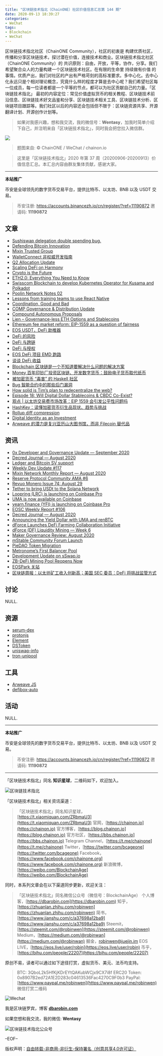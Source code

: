 ```yaml
---
title: "区块链技术指北（ChainONE）社区价值信息汇总第 144 期"
date: 2020-09-13 18:39:27
categories:
- WeChat
tags:
- Blockchain
- WeChat
---
```

区块链技术指北社区（ChainONE Community），社区的初衷是 构建优质社区，传播和分享区块链技术，探讨潜在价值，连接技术和商业。区块链技术指北社区（ChainONE Community）的 共识原则：自由，开放，平等，协作，分享。我们希望聚合众人的力量构建一个区块链技术社区。在有限的生命里 持续做有价值 的事情。优质产出，我们对社区的产出有严格苛刻的高标准要求。多中心化。去中心化永远只是个相对理论概念，究竟什么样的程度才算是去中心呢？我们希望社区每一位成员，每一位读者都是一个平等的节点，都可以为社区贡献自己的力量。「区块链技术指北」 最初的内容定位：常见价值虚拟货币的相关教程、区块链技术前沿信息、区块链技术好文品鉴和分享、区块链技术相关工具、区块链技术分析、区块链项目跟踪等。我们社区以后的内容还会包括但不限于：区块链资源共享、开源翻译计划、开源创作计划等。
<!-- more -->

> 如果对我感兴趣，想和我交流，我的微信号：**Wentasy**，加我时简单介绍下自己，并注明来自「区块链技术指北」，同时我会把您拉入微信群。

![](https://cdn.dbarobin.com/EFxCQjC.png)

> 题图来自: © ChainONE / WeChat / chainon.io

> 这里是「区块链技术指北」2020 年第 37 周（20200906-20200913）价值信息汇总。本汇总内容由群友集体贡献，感谢大家。

***

**本站推广**

币安是全球领先的数字货币交易平台，提供比特币、以太坊、BNB 以及 USDT 交易。

> 币安注册: https://accounts.binancezh.io/cn/register/?ref=11190872
> 邀请码: **11190872**

## 文章

* [Sushiswap delegation double spending bug.](https://bbs.chainon.io/d/6327)
* [Defending Bitcoin Innovation](https://bbs.chainon.io/d/6329)
* [Mixin Trusted Group](https://bbs.chainon.io/d/6330)
* [WalletConnect 非权威开发指南](https://bbs.chainon.io/d/6332)
* [Q2 Allocation Update](https://bbs.chainon.io/d/6333)
* [Scaling DeFi on Harmony](https://bbs.chainon.io/d/6334)
* [Crypto is the Future](https://bbs.chainon.io/d/6336)
* [ETH2.0: Everything You Need to Know](https://bbs.chainon.io/d/6339)
* [Swisscom Blockchain to develop Kubernetes Operator for Kusama and Polkadot](https://bbs.chainon.io/d/6340)
* [Poolin Network Notes 02](https://bbs.chainon.io/d/6341)
* [Lessons from training teams to use React Native](https://bbs.chainon.io/d/6348)
* [Coordination, Good and Bad](https://bbs.chainon.io/d/6352)
* [COMP Governance & Distribution Update](https://bbs.chainon.io/d/6353)
* [Compound Autonomous Proposals](https://bbs.chainon.io/d/6354)
* [Lien – Governance-less ETH Options and Stablecoins](https://bbs.chainon.io/d/6355)
* [Ethereum fee market reform: EIP-1559 as a question of fairness](https://bbs.chainon.io/d/6362)
* [EOS USDT，DeFi 助推器](https://bbs.chainon.io/d/6365)
* [DeFi 的风险](https://bbs.chainon.io/d/6366)
* [DeFi 与跨链](https://bbs.chainon.io/d/6367)
* [DeFi 与授权](https://bbs.chainon.io/d/6368)
* [EOS DeFi 项目 EMD 跑路](https://bbs.chainon.io/d/6369)
* [谈谈 DeFi 收益](https://bbs.chainon.io/d/6371)
* [Blockchain 区块链是一个不知道要解决什么问题的解决方案](https://bbs.chainon.io/d/6372)
* [Money 百年印钞厂投资区块链、开发数字货币：鼓励电子货币取代纸币](https://bbs.chainon.io/d/6373)
* [被加密货币 “毒害” 的 Haskell 社区](https://bbs.chainon.io/d/6374)
* [Bug 智能合约中的那些后门漏洞](https://bbs.chainon.io/d/6375)
* [How solid is Tim’s plan to redecentralize the web?](https://bbs.chainon.io/d/6385)
* [Episode 18: Will Digital Dollar Stablecoins & CBDC Co-Exist?](https://bbs.chainon.io/d/6386)
* [观点 | 以太坊交易费市场改革：EIP 1559 会引发公平性问题吗](https://bbs.chainon.io/d/6387)
* [HashKey：读懂加密货币衍生品现状、趋势与挑战](https://bbs.chainon.io/d/6388)
* [Rollup diff compression](https://bbs.chainon.io/d/6389)
* [Digital Identity as an Investment](https://bbs.chainon.io/d/6390)
* [Arweave 的潜力是复兴亚历山大图书馆，而非 Filecoin 替代品](https://bbs.chainon.io/d/6391)

## 资讯

* [0x Developer and Governance Update — September 2020](https://bbs.chainon.io/d/6328)
* [Decred Journal — August 2020](https://bbs.chainon.io/d/6331)
* [Ledger and Bitcoin SV support](https://bbs.chainon.io/d/6335)
* [Weekly Dev Update #117](https://bbs.chainon.io/d/6337)
* [Mixin Network Monthly Report — August 2020](https://bbs.chainon.io/d/6338)
* [Reserve Protocol Community AMA #6](https://bbs.chainon.io/d/6342)
* [Revuo Monero Issue 74: August 29](https://bbs.chainon.io/d/6343)
* [Tether to bring USDt to the Solana Network](https://bbs.chainon.io/d/6344)
* [Loopring (LRC) is launching on Coinbase Pro](https://bbs.chainon.io/d/6345)
* [UMA is now available on Coinbase](https://bbs.chainon.io/d/6346)
* [yearn.finance (YFI) is launching on Coinbase Pro](https://bbs.chainon.io/d/6347)
* [EOSC Weekly Report #106](https://bbs.chainon.io/d/6349)
* [Decred Journal — August 2020](https://bbs.chainon.io/d/6350)
* [Announcing the Yield Dollar with UMA and renBTC](https://bbs.chainon.io/d/6351)
* [dForce Launches DeFi Farming Collaboration Initiative](https://bbs.chainon.io/d/6356)
* [dForce (DF) Liquidity Mining — Week 6](https://bbs.chainon.io/d/6357)
* [Maker Governance Review: August 2020](https://bbs.chainon.io/d/6358)
* [mStable Community Forum Launch](https://bbs.chainon.io/d/6359)
* [PieDAO Token Migration](https://bbs.chainon.io/d/6360)
* [Metronome’s First Balancer Pool](https://bbs.chainon.io/d/6361)
* [Development Update on sSwap.io](https://bbs.chainon.io/d/6363)
* [ZB-DeFi Mining Pool Reopens Now](https://bbs.chainon.io/d/6364)
* [EOSPark 关站](https://bbs.chainon.io/d/6370)
* [区块链周报：以太坊矿工收入创新高；美国 SEC 委员：DeFi 将挑战监管方式](https://bbs.chainon.io/d/6376)

## 讨论

NULL.

## 资源

* [serum-dex](https://bbs.chainon.io/d/6378)
* [protonjs](https://bbs.chainon.io/d/6379)
* [Element](https://bbs.chainon.io/d/6380)
* [DSToken](https://bbs.chainon.io/d/6381)
* [uniswap-info](https://bbs.chainon.io/d/6382)
* [tron-unipool](https://bbs.chainon.io/d/6383)

## 工具

* [Arweave JS](https://bbs.chainon.io/d/6377)
* [defibox-auto](https://bbs.chainon.io/d/6384)

## 活动

NULL.

***

**本站推广**

币安是全球领先的数字货币交易平台，提供比特币、以太坊、BNB 以及 USDT 交易。

> 币安注册: https://accounts.binancezh.io/cn/register/?ref=11190872
> 邀请码: **11190872**

***

「区块链技术指北」同名 **知识星球**，二维码如下，欢迎加入。

![区块链技术指北](https://cdn.dbarobin.com/3YzonTR.png)

「区块链技术指北」相关资讯渠道：

> 「区块链技术指北」同名知识星球，[https://t.xiaomiquan.com/ZRbmaU3](https://t.xiaomiquan.com/ZRbmaU3)
> 官网，[https://chainon.io](https://chainon.io)
> 官方博客，[https://blog.chainon.io](https://blog.chainon.io)
> 官方社区，[https://bbs.chainon.io](https://bbs.chainon.io)
> Telegram Channel，[https://t.me/chainone](https://t.me/chainone)
> Twitter，[https://twitter.com/bcageone](https://twitter.com/bcageone)
> Facebook，[https://www.facebook.com/chainone.org](https://www.facebook.com/chainone.org)
> 新浪微博，[https://weibo.com/BlockchainAge](https://weibo.com/BlockchainAge)

同时，本系列文章会在以下渠道同步更新，欢迎关注：

> 「区块链技术指北」同名微信公众号（微信号：BlockchainAge）
> 个人博客，[https://dbarobin.com](https://dbarobin.com)
> 知乎，[https://zhuanlan.zhihu.com/robinwen](https://zhuanlan.zhihu.com/robinwen)
> 简书，[https://www.jianshu.com/c/a37698a12ba9](https://www.jianshu.com/c/a37698a12ba9)
> Steemit，[https://steemit.com/@robinwen](https://steemit.com/@robinwen)
> Medium，[https://medium.com/@robinwan](https://medium.com/@robinwan)
> 掘金，[robinwen@juejin.im](https://juejin.im/user/5673ccae60b2260ee435f89a/posts)
> EOS LIVE，[https://eos.live/user/robin](https://eos.live/user/robin)
> 币乎，[https://bihu.com/people/22207](https://bihu.com/people/22207)

原创不易，读者可以通过如下途径打赏，虚拟货币、美元、法币均支持。

> BTC: 3QboL2k5HfKjKDrEYtQAKubWCjx9CX7i8f
> ERC20 Token: 0x8907B2ed72A1E2D283c04613536Fac4270C9F0b3
> PayPal: [https://www.paypal.me/robinwen](https://www.paypal.me/robinwen)
> 微信打赏二维码

![Wechat](https://cdn.dbarobin.com/SzoNl5b.jpg)

我是区块链罗宾，博客 **[dbarobin.com](https://dbarobin.com/)**

如果您想和我交流，我的微信: **Wentasy**

![区块链技术指北公众号](https://cdn.dbarobin.com/w0wignb.png)

–EOF–

版权声明：[自由转载-非商用-非衍生-保持署名（创意共享4.0许可证）](http://creativecommons.org/licenses/by-nc-nd/4.0/deed.zh)